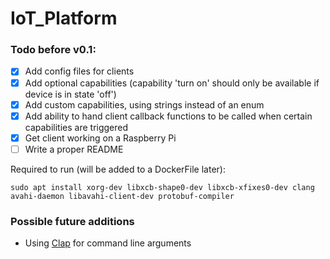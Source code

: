 # IoT_Platform
### Todo before v0.1:
- [X] Add config files for clients
- [X] Add optional capabilities (capability 'turn on' should only be available if device is in state 'off')
- [X] Add custom capabilities, using strings instead of an enum
- [X] Add ability to hand client callback functions to be called when certain capabilities are triggered
- [X] Get client working on a Raspberry Pi
- [ ] Write a proper README

Required to run (will be added to a DockerFile later):
```
sudo apt install xorg-dev libxcb-shape0-dev libxcb-xfixes0-dev clang avahi-daemon libavahi-client-dev protobuf-compiler
```

### Possible future additions
- Using [Clap](https://docs.rs/clap/latest/clap/) for command line arguments
